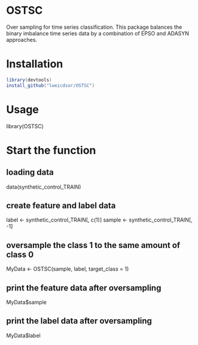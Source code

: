 # OSTSC
Over sampling for time series classification. This package balances the binary imbalance time series data by a combination of EPSO and ADASYN approaches.

# Installation
```java
library(devtools)
install_github("lweicdsor/OSTSC")
```
# Usage
library(OSTSC)

# Start the function
## loading data
data(synthetic_control_TRAIN)   
## create feature and label data 
label <- synthetic_control_TRAIN[, c(1)]
sample <- synthetic_control_TRAIN[, -1] 
## oversample the class 1 to the same amount of class 0
MyData <- OSTSC(sample, label, target_class = 1)
## print the feature data after oversampling
MyData$sample
## print the label data after oversampling
MyData$label
